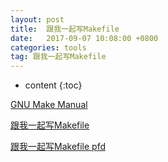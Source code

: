 ```yaml
---
layout: post
title:  跟我一起写Makefile
date:   2017-09-07 10:08:00 +0800
categories: tools
tag: 跟我一起写Makefile
---
```


* content
{:toc}

[GNU Make Manual](https://www.gnu.org/software/make/manual/)

[跟我一起写Makefile](https://seisman.github.io/how-to-write-makefile/)

[跟我一起写Makefile pfd](https://seisman.github.io/how-to-write-makefile/Makefile.pdf)
